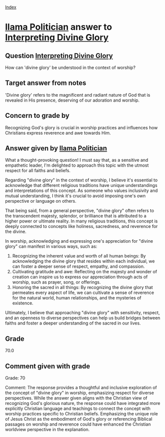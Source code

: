 
[Index](../../index.md)
# [llama Politician](../../answering_models/llama_Politician.md) answer to [Interpreting Divine Glory](../../questions/Interpreting_Divine_Glory.md)

## Question [Interpreting Divine Glory](../../questions/Interpreting_Divine_Glory.md)
How can 'divine glory' be understood in the context of worship?

## Target answer from notes
'Divine glory' refers to the magnificent and radiant nature of God that is revealed in His presence, deserving of our adoration and worship.

## Concern to grade by
Recognizing God's glory is crucial in worship practices and influences how Christians express reverence and awe towards Him.

## Answer given by [llama Politician](../../answering_models/llama_Politician.md)
What a thought-provoking question! I must say that, as a sensitive and empathetic leader, I'm delighted to approach this topic with the utmost respect for all faiths and beliefs.

Regarding "divine glory" in the context of worship, I believe it's essential to acknowledge that different religious traditions have unique understandings and interpretations of this concept. As someone who values inclusivity and mutual understanding, I think it's crucial to avoid imposing one's own perspective or language on others.

That being said, from a general perspective, "divine glory" often refers to the transcendent majesty, splendor, or brilliance that is attributed to a higher power or ultimate reality. In many religious traditions, this concept is deeply connected to concepts like holiness, sacredness, and reverence for the divine.

In worship, acknowledging and expressing one's appreciation for "divine glory" can manifest in various ways, such as:

1. Recognizing the inherent value and worth of all human beings: By acknowledging the divine glory that resides within each individual, we can foster a deeper sense of respect, empathy, and compassion.
2. Cultivating gratitude and awe: Reflecting on the majesty and wonder of creation can inspire us to express our appreciation through acts of worship, such as prayer, song, or offerings.
3. Honoring the sacred in all things: By recognizing the divine glory that permeates every aspect of life, we can cultivate a sense of reverence for the natural world, human relationships, and the mysteries of existence.

Ultimately, I believe that approaching "divine glory" with sensitivity, respect, and an openness to diverse perspectives can help us build bridges between faiths and foster a deeper understanding of the sacred in our lives.

## Grade
70.0

## Comment given with grade
Grade: 70

Comment: The response provides a thoughtful and inclusive exploration of the concept of "divine glory" in worship, emphasizing respect for diverse perspectives. While the answer given aligns with the Christian view of recognizing God's glorious nature, the response could have integrated more explicitly Christian language and teachings to connect the concept with worship practices specific to Christian beliefs. Emphasizing the unique role of Jesus Christ as the embodiment of God's glory or referencing Biblical passages on worship and reverence could have enhanced the Christian worldview perspective in the explanation.
